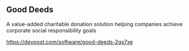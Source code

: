## Good Deeds

A value-added charitable donation solution helping companies achieve corporate social responsibility goals

https://devpost.com/software/good-deeds-2gs7xe